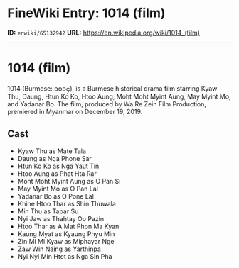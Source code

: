 # FineWiki Entry: 1014 (film)

**ID:** `enwiki/65132942`
**URL:** <https://en.wikipedia.org/wiki/1014_(film)>

--- 

# 1014 (film)
1014 (Burmese: ၁၀၁၄), is a Burmese historical drama film starring Kyaw Thu, Daung, Htun Ko Ko, Htoo Aung, Moht Moht Myint Aung, May Myint Mo, and Yadanar Bo. The film, produced by Wa Re Zein Film Production, premiered in Myanmar on December 19, 2019.

## Cast
- Kyaw Thu as Mate Tala
- Daung as Nga Phone Sar
- Htun Ko Ko as Nga Yaut Tin
- Htoo Aung as Phat Hta Rar
- Moht Moht Myint Aung as O Pan Si
- May Myint Mo as O Pan Lal
- Yadanar Bo as O Pone Lal
- Khine Htoo Thar as Shin Thuwala
- Min Thu as Tapar Su
- Nyi Jaw as Thahtay Oo Pazin
- Htoo Thar as A Mat Phon Ma Kyan
- Kaung Myat as Kyaung Phyu Min
- Zin Mi Mi Kyaw as Miphayar Nge
- Zaw Win Naing as Yarthinpa
- Nyi Nyi Min Htet as Nga Sin Pha

